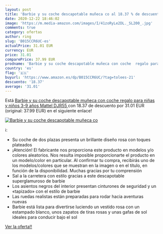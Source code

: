 ```yaml
---
layout: post
title: 'Barbie y su coche descapotable muñeca co al 18.37 % de descuento'
date: 2020-12-22 18:46:02
image: 'https://m.media-amazon.com/images/I/41zoRyLe2DL._SL200_.jpg'
comments: true
category: ofertas
author: ring
slug: 'B015CCR6UC-es'
actualPrice: 31.01 EUR
currency: EUR
price: 31.01
comparePrice: 37.99 EUR
prodname: 'Barbie y su coche descapotable muñeca con coche  regalo para niñas y niños 3-9 años  Mattel DJR55 '
country: 'es'
flag: '🇪🇸'
buyurl: 'https://www.amazon.es/dp/B015CCR6UC/?tag=tolees-21'
descuento: '18.37'
average: '31.01'
---
```


Está [Barbie y su coche descapotable muñeca con coche  regalo para niñas y niños 3-9 años  Mattel DJR55 ](https://www.amazon.es/dp/B015CCR6UC/?tag=tolees-21) con 18.37 de descuento por 31.01 EUR (original: 37.99 EUR) en el siguiente enlace!

[![Barbie y su coche descapotable muñeca co](https://m.media-amazon.com/images/I/41zoRyLe2DL._SL200_.jpg)](https://www.amazon.es/dp/B015CCR6UC/?tag=tolees-21)

ℹ️:

- Su coche de dos plazas presenta un brillante diseño rosa con toques plateados
- ¡Atención! El fabricante nos proporciona este producto en modelos y/o colores aleatorios. Nos resulta imposible proporcionarte el producto en un modelo/color en particular. Al confirmar tu compra, recibirás uno de los modelos/colores que se muestran en la imagen o en el título, en función de la disponibilidad. Muchas gracias por tu comprensión
- Sal a la carretera con estilo gracias a este descapotable superglamuroso de barbie
- Los asientos negros del interior presentan cinturones de seguridad y un «tapizado» con el estilo de barbie
- Las ruedas realistas están preparadas para rodar hacia aventuras nuevas
- Barbie está lista para divertirse luciendo un vestido rosa con un estampado blanco, unos zapatos de tiras rosas y unas gafas de sol ideales para conducir bajo el sol

[Ver la oferta!!](https://www.amazon.es/dp/B015CCR6UC/?tag=tolees-21)
